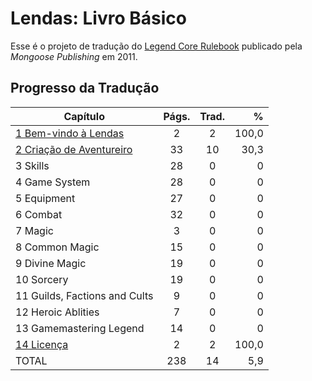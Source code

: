 # Lendas: Livro Básico

Esse é o projeto de tradução do [Legend Core Rulebook](https://www.mongoosepublishing.com/products/legend-core-rulebook?variant=42088757854455) publicado pela _Mongoose Publishing_ em 2011.

## Progresso da Tradução

| Capítulo                        | Págs. | Trad.|    %  |
|---------------------------------|:-----:|:----:|------:|
| [1 Bem-vindo à Lendas](1%20Bem-vindo%20à%20Lendas.md) | 2 | 2 | 100,0 |
|  [2 Criação de Aventureiro](2%20Criação%20de%20Aventureiro.md) | 33 | 10 | 30,3 |
|  3 Skills                     |  28   |   0  |     0 |
|  4 Game System                |  28   |   0  |     0 |
|  5 Equipment                  |  27   |   0  |     0 |
|  6 Combat                     |  32   |   0  |     0 |
|  7 Magic                      |   3   |   0  |     0 |
|  8 Common Magic               |  15   |   0  |     0 |
|  9 Divine Magic               |  19   |   0  |     0 |
| 10 Sorcery                    |  19   |   0  |     0 |
| 11 Guilds, Factions and Cults |   9   |   0  |     0 |
| 12 Heroic Ablities            |   7   |   0  |     0 |
| 13 Gamemastering Legend       |  14   |   0  |     0 |
| [14 Licença](14%20Licença.md) | 2 | 2 | 100,0 |
| TOTAL | 238 | 14 | 5,9 |

